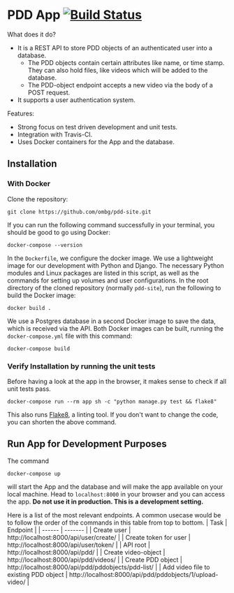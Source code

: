 # PDD App [![Build Status](https://travis-ci.com/ombg/pdd-site.svg?branch=master)](https://travis-ci.com/ombg/pdd-site)

What does it do?
- It is a REST API to store PDD objects of an authenticated user into a database. 
    - The PDD objects contain certain attributes like name, or time stamp. They can also hold files, like videos which will be added to the database.
    - The PDD-object endpoint accepts a new video via the body of a POST request.
- It supports a user authentication system.

Features:
- Strong focus on test driven development and unit tests.
- Integration with Travis-CI.
- Uses Docker containers for the App and the database.

## Installation

### With Docker
Clone the repository:
```
git clone https://github.com/ombg/pdd-site.git
```
If you can run the following command successfully in your terminal, you should be good to go using Docker:
```
docker-compose --version
```
In the `Dockerfile`, we configure the docker image. We use a lightweight image for our development with Python and Django. The necessary Python modules and Linux packages are listed in this script, as well as the commands for setting up volumes and user configurations.
In the root directory of the cloned repository (normally `pdd-site`), run the following to build the Docker image:
```
docker build .
```
We use a Postgres database in a second Docker image to save the data, which is received via the API. Both Docker images can be built, running the `docker-compose.yml` file with this command:
```
docker-compose build
```
### Verify Installation by running the unit tests
Before having a look at the app in the browser, it makes sense to check if all unit tests pass.
```
docker-compose run --rm app sh -c "python manage.py test && flake8"
```
This also runs [Flake8](https://flake8.pycqa.org/en/latest/), a linting tool. If you don't want to change the code, you can shorten the above command.

## Run App for Development Purposes
The command
```
docker-compose up
```
will start the App and the database and will make the app available on your local machine.
Head to `localhost:8000` in your browser and you can access the app. **Do not use it in production. This is a development setting.** 

Here is a list of the most relevant endpoints. A common usecase would be to follow the order of the commands in this table from top to bottom. 
| Task | Endpoint | 
| ------ | ------- |
| Create user | http://localhost:8000/api/user/create/ |
| Create token for user | http://localhost:8000/api/user/token/ |
| API root | http://localhost:8000/api/pdd/ |
| Create video-object | http://localhost:8000/api/pdd/videos/ |
| Create PDD object | http://localhost:8000/api/pdd/pddobjects/pdd-list/ | 
| Add video file to existing PDD object | http://localhost:8000/api/pdd/pddobjects/1/upload-video/ |


